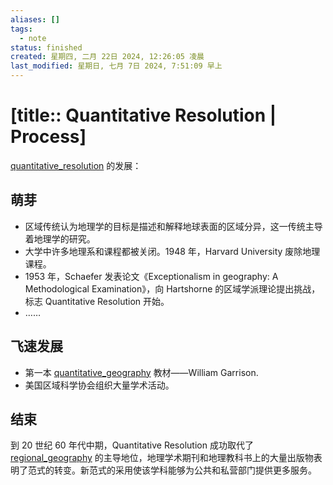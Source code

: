 ```yaml
---
aliases: []
tags:
  - note
status: finished
created: 星期四, 二月 22日 2024, 12:26:05 凌晨
last_modified: 星期日, 七月 7日 2024, 7:51:09 早上
---
```


# [title:: Quantitative Resolution | Process]

[quantitative_resolution](quantitative_resolution.md) 的发展：

## 萌芽

- 区域传统认为地理学的目标是描述和解释地球表面的区域分异，这一传统主导着地理学的研究。
- 大学中许多地理系和课程都被关闭。1948 年，Harvard University 废除地理课程。
- 1953 年，Schaefer 发表论文《Exceptionalism in geography: A Methodological Examination》，向 Hartshorne 的区域学派理论提出挑战，标志 Quantitative Resolution 开始。
- ……

## 飞速发展

- 第一本 [quantitative_geography](quantitative_geography.md) 教材——William Garrison.
- 美国区域科学协会组织大量学术活动。

## 结束

到 20 世纪 60 年代中期，Quantitative Resolution 成功取代了 [regional_geography](regional_geography.md) 的主导地位，地理学术期刊和地理教科书上的大量出版物表明了范式的转变。新范式的采用使该学科能够为公共和私营部门提供更多服务。
